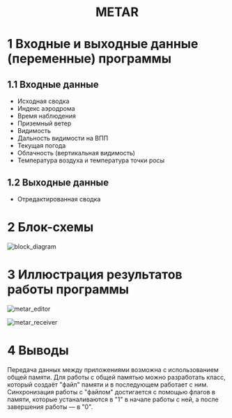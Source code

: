 <h1 align="center">METAR</h1>

# 1 Входные и выходные данные (переменные) программы

## 1.1 Входные данные

* Исходная сводка
* Индекс аэродрома 
* Время наблюдения 
* Приземный ветер 
* Видимость
* Дальность видимости на ВПП
* Текущая погода
* Облачность (вертикальная видимость)
* Температура воздуха и температура точки росы

## 1.2 Выходные данные

* Отредактированная сводка

# 2 Блок-схемы

![block_diagram](https://user-images.githubusercontent.com/74370361/229352488-ab583996-50d9-4af0-b7b8-5d860ee74a0b.jpg)

# 3 Иллюстрация результатов работы программы

![metar_editor](https://user-images.githubusercontent.com/74370361/229353396-d7f6eb51-f9f3-48c6-9c25-8a0aea34dd6f.png)

![metar_receiver](https://user-images.githubusercontent.com/74370361/229353414-5fb725a4-175d-46d7-8dae-378bcc56c28f.png)

# 4 Выводы

Передача данных между приложениями возможна с использованием общей памяти. Для работы с общей памятью можно разработать класс, который создаёт "файл" памяти и в последующем работает с ним. Синхронизация работы с "файлом" достигается с помощью флагов в памяти, которые устаналиваются в "1" в начале работы с ней, а после завершения работы — в "0".
